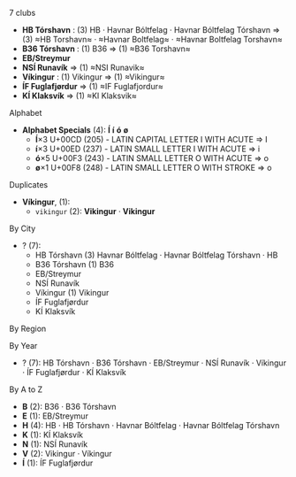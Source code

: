 7 clubs

- **HB Tórshavn** : (3) HB · Havnar Bóltfelag · Havnar Bóltfelag Tórshavn ⇒ (3) ≈HB Torshavn≈ · ≈Havnar Boltfelag≈ · ≈Havnar Boltfelag Torshavn≈
- **B36 Tórshavn** : (1) B36 ⇒ (1) ≈B36 Torshavn≈
- **EB/Streymur**
- **NSÍ Runavík** ⇒ (1) ≈NSI Runavik≈
- **Víkingur** : (1) Vikingur ⇒ (1) ≈Vikingur≈
- **ÍF Fuglafjørdur** ⇒ (1) ≈IF Fuglafjordur≈
- **KÍ Klaksvík** ⇒ (1) ≈KI Klaksvik≈




Alphabet

- **Alphabet Specials** (4):  **Í**  **í**  **ó**  **ø** 
  - **Í**×3 U+00CD (205) - LATIN CAPITAL LETTER I WITH ACUTE ⇒ I
  - **í**×3 U+00ED (237) - LATIN SMALL LETTER I WITH ACUTE ⇒ i
  - **ó**×5 U+00F3 (243) - LATIN SMALL LETTER O WITH ACUTE ⇒ o
  - **ø**×1 U+00F8 (248) - LATIN SMALL LETTER O WITH STROKE ⇒ o




Duplicates

- **Víkingur**,  (1):
  - `vikingur` (2): **Vikingur** · **Vikingur**




By City

- ? (7): 
  - HB Tórshavn  (3) Havnar Bóltfelag · Havnar Bóltfelag Tórshavn · HB
  - B36 Tórshavn  (1) B36
  - EB/Streymur 
  - NSÍ Runavík 
  - Víkingur  (1) Vikingur
  - ÍF Fuglafjørdur 
  - KÍ Klaksvík 




By Region





By Year

- ? (7):   HB Tórshavn · B36 Tórshavn · EB/Streymur · NSÍ Runavík · Víkingur · ÍF Fuglafjørdur · KÍ Klaksvík






By A to Z

- **B** (2): B36 · B36 Tórshavn
- **E** (1): EB/Streymur
- **H** (4): HB · HB Tórshavn · Havnar Bóltfelag · Havnar Bóltfelag Tórshavn
- **K** (1): KÍ Klaksvík
- **N** (1): NSÍ Runavík
- **V** (2): Vikingur · Víkingur
- **Í** (1): ÍF Fuglafjørdur




